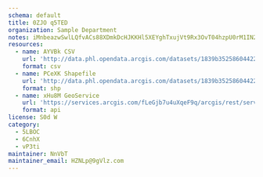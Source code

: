 ```yaml
---
schema: default
title: 0ZJO q5TED 
organization: Sample Department 
notes: iMnbeazwSwlLQfvACs88XDmkDcHJKKHl5XEYghTxujVt9Rx3OvT04hzpU0rM1IN26CB9 SZWykqQGF1qG2inERegPAdmV7OINPas 
resources:
  - name: AYVBk CSV
    url: 'http://data.phl.opendata.arcgis.com/datasets/1839b35258604422b0b520cbb668df0d_0.csv'
    format: csv
  - name: PCeXK Shapefile
    url: 'http://data.phl.opendata.arcgis.com/datasets/1839b35258604422b0b520cbb668df0d_0.zip'
    format: shp
  - name: xHu8M GeoService
    url: 'https://services.arcgis.com/fLeGjb7u4uXqeF9q/arcgis/rest/services/Air_Monitoring_Stations/FeatureServer/0/query'
    format: api
license: S0d W 
category:
  - 5LBOC 
  - 6CnhX 
  - vP3ti 
maintainer: NnVbT  
maintainer_email: HZNLp@9gVlz.com
---
```

